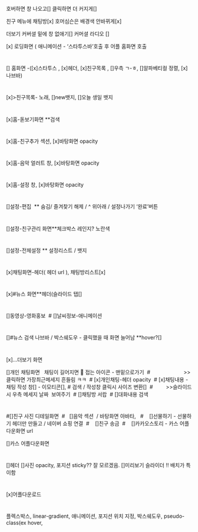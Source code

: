호버하면 창 나오고[]
클릭하면 더 커지게[]

친구 메뉴에 채팅방[x]
호머심슨은 배경색 안바뀌게[x]

더보기 커버셜 밑에 창 없애기[]
커머셜 라디오 []

[x] 로딩화면 ( 애니메이션 - ‘스타투스바’호출 후 어플 홈화면 호출

#

[] 홈화면 -([x]스타투스 , [x]헤더, [x]친구목록 , []우측 ㄱ-ㅎ, []알파베티컬 정렬, [x]나브바)

#

[x]>친구목록- 노래, []new뱃지, []오늘 생일 뱃지

#

[x]홈-돋보기화면 \*\*검색

#

[x]홈-친구추가 섹션, [x]바탕화면 opacity

#

[x]홈-음악 얼러트 창, [x]바탕화면 opacity

#

[x]홈-설정 창, [x]바탕화면 opacity

#

[]설정-편집  \*\* 숨김/ 즐겨찾기 해제 / ^ 위아래 / 설정나가기 ‘완료’버튼

#

[]설정-친구관리 화면\*\*체크박스 레인지? 노란색

#

[]설정-전체설정 \*\* 설정리스트 / 뱃지

#

[x]채팅화면-헤더( 헤더 url ), 채팅방리스트[x]

#

[x]#뉴스 화면\*\*헤더(슬라이드 탭[]

#

[]동영상-영화홍보
 #
[]날씨정보-애니메이션

#

[]#뉴스 검색 나브바 / 박스쉐도우 - 클릭했을 때 화면 늘어남 \*\*hover?[]

#

[x]…더보기 화면

[]개인 채팅화면   채팅이 길어지면 🔽 접는 아이콘 - 맨밑으로가기
 #                       >>클릭하면 가장최근메세지 흔들림 ㅋㅋ
 # [x]개인채팅-헤더 opacity
 # [x]채팅내용 - 채팅 작성 창[] - 이모티콘[], # 검색 / 작성창 클릭시 사이즈 변환[]
 #         >>슬라이드 시 우측 메세지 날짜  보여주기
 # []채팅방 서랍
 # []대화내용 검색

#

#[]친구 사진 디테일화면
 #   []음악 섹션  / 바탕화면 아바타, 
 #    []선물하기 - 선물하기 헤더만 만들고 / 네이버 쇼핑 연결
 #    []친구 송금
 #    []카카오스토리 - 카스 어플다운화면 url

[]카스 어플다운화면

#

[]헤더
[]사진 opacity, 포지션 sticky?? 잘 모르겠음.
[]미리보기 슬라이더 !! 배치가 특이함

#

[x]어플다운로드

#

플렉스박스, linear-gradient, 애니메이션, 포지션 위치 지정, 박스쉐도우, pseudo-class(ex hover,
